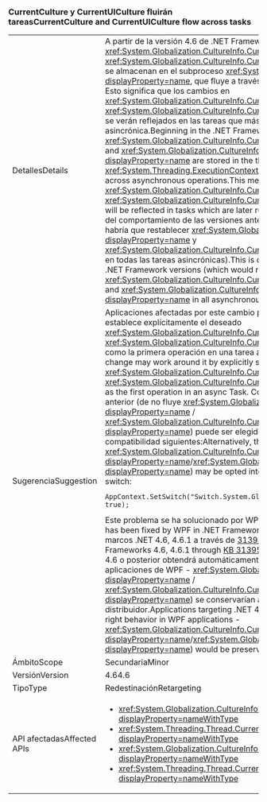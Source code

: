 ### <a name="currentculture-and-currentuiculture-flow-across-tasks"></a><span data-ttu-id="a479e-101">CurrentCulture y CurrentUICulture fluirán tareas</span><span class="sxs-lookup"><span data-stu-id="a479e-101">CurrentCulture and CurrentUICulture flow across tasks</span></span>

|   |   |
|---|---|
|<span data-ttu-id="a479e-102">Detalles</span><span class="sxs-lookup"><span data-stu-id="a479e-102">Details</span></span>|<span data-ttu-id="a479e-103">A partir de la versión 4.6 de .NET Framework, <xref:System.Globalization.CultureInfo.CurrentCulture?displayProperty=name> y <xref:System.Globalization.CultureInfo.CurrentUICulture?displayProperty=name> se almacenan en el subproceso <xref:System.Threading.ExecutionContext?displayProperty=name>, que fluye a través de las operaciones asincrónicas. Esto significa que los cambios en <xref:System.Globalization.CultureInfo.CurrentCulture?displayProperty=name> o <xref:System.Globalization.CultureInfo.CurrentUICulture?displayProperty=name> se verán reflejados en las tareas que más adelante se ejecutan de forma asincrónica.</span><span class="sxs-lookup"><span data-stu-id="a479e-103">Beginning in the .NET Framework 4.6, <xref:System.Globalization.CultureInfo.CurrentCulture?displayProperty=name> and <xref:System.Globalization.CultureInfo.CurrentUICulture?displayProperty=name> are stored in the thread's <xref:System.Threading.ExecutionContext?displayProperty=name>, which flows across asynchronous operations.This means that changes to <xref:System.Globalization.CultureInfo.CurrentCulture?displayProperty=name> or <xref:System.Globalization.CultureInfo.CurrentUICulture?displayProperty=name> will be reflected in tasks which are later run asynchronously.</span></span> <span data-ttu-id="a479e-104">Esto es diferente del comportamiento de las versiones anteriores de .NET Framework (lo que habría que restablecer <xref:System.Globalization.CultureInfo.CurrentCulture?displayProperty=name> y <xref:System.Globalization.CultureInfo.CurrentUICulture?displayProperty=name> en todas las tareas asincrónicas).</span><span class="sxs-lookup"><span data-stu-id="a479e-104">This is different from the behavior of previous .NET Framework versions (which would reset <xref:System.Globalization.CultureInfo.CurrentCulture?displayProperty=name> and <xref:System.Globalization.CultureInfo.CurrentUICulture?displayProperty=name> in all asynchronous tasks).</span></span>|
|<span data-ttu-id="a479e-105">Sugerencia</span><span class="sxs-lookup"><span data-stu-id="a479e-105">Suggestion</span></span>|<span data-ttu-id="a479e-106">Aplicaciones afectadas por este cambio pueden solucionar el problema si se establece explícitamente el deseado <xref:System.Globalization.CultureInfo.CurrentCulture?displayProperty=name> o <xref:System.Globalization.CultureInfo.CurrentUICulture?displayProperty=name> como la primera operación en una tarea asincrónica.</span><span class="sxs-lookup"><span data-stu-id="a479e-106">Apps affected by this change may work around it by explicitly setting the desired <xref:System.Globalization.CultureInfo.CurrentCulture?displayProperty=name> or <xref:System.Globalization.CultureInfo.CurrentUICulture?displayProperty=name> as the first operation in an async Task.</span></span> <span data-ttu-id="a479e-107">Como alternativa, el comportamiento anterior (de no fluye <xref:System.Globalization.CultureInfo.CurrentCulture?displayProperty=name> / <xref:System.Globalization.CultureInfo.CurrentUICulture?displayProperty=name>) puede ser elegido estableciendo el modificador de compatibilidad siguientes:</span><span class="sxs-lookup"><span data-stu-id="a479e-107">Alternatively, the old behavior (of not flowing <xref:System.Globalization.CultureInfo.CurrentCulture?displayProperty=name>/<xref:System.Globalization.CultureInfo.CurrentUICulture?displayProperty=name>) may be opted into by setting the following compatibility switch:</span></span><pre><code class="language-C#">AppContext.SetSwitch(&quot;Switch.System.Globalization.NoAsyncCurrentCulture&quot;, true);&#13;&#10;</code></pre><span data-ttu-id="a479e-108">Este problema se ha solucionado por WPF en .NET Framework 4.6.2.</span><span class="sxs-lookup"><span data-stu-id="a479e-108">This issue has been fixed by WPF in .NET Framework 4.6.2.</span></span> <span data-ttu-id="a479e-109">También se ha corregido en marcos .NET 4.6, 4.6.1 a través de [3139549 KB](https://support.microsoft.com/kb/3139549).</span><span class="sxs-lookup"><span data-stu-id="a479e-109">It has also been fixed in .NET Frameworks 4.6, 4.6.1 through [KB 3139549](https://support.microsoft.com/kb/3139549).</span></span> <span data-ttu-id="a479e-110">Las aplicaciones dirigidas a .NET 4.6 o posterior obtendrá automáticamente el comportamiento correcto en aplicaciones de WPF - <xref:System.Globalization.CultureInfo.CurrentCulture?displayProperty=name> / <xref:System.Globalization.CultureInfo.CurrentUICulture?displayProperty=name>) se conservarían a través de las operaciones del distribuidor.</span><span class="sxs-lookup"><span data-stu-id="a479e-110">Applications targeting .NET 4.6 or later will automatically get the right behavior in WPF applications - <xref:System.Globalization.CultureInfo.CurrentCulture?displayProperty=name>/<xref:System.Globalization.CultureInfo.CurrentUICulture?displayProperty=name>) would be preserved across Dispatcher operations.</span></span>|
|<span data-ttu-id="a479e-111">Ámbito</span><span class="sxs-lookup"><span data-stu-id="a479e-111">Scope</span></span>|<span data-ttu-id="a479e-112">Secundaria</span><span class="sxs-lookup"><span data-stu-id="a479e-112">Minor</span></span>|
|<span data-ttu-id="a479e-113">Versión</span><span class="sxs-lookup"><span data-stu-id="a479e-113">Version</span></span>|<span data-ttu-id="a479e-114">4.6</span><span class="sxs-lookup"><span data-stu-id="a479e-114">4.6</span></span>|
|<span data-ttu-id="a479e-115">Tipo</span><span class="sxs-lookup"><span data-stu-id="a479e-115">Type</span></span>|<span data-ttu-id="a479e-116">Redestinación</span><span class="sxs-lookup"><span data-stu-id="a479e-116">Retargeting</span></span>|
|<span data-ttu-id="a479e-117">API afectadas</span><span class="sxs-lookup"><span data-stu-id="a479e-117">Affected APIs</span></span>|<ul><li><xref:System.Globalization.CultureInfo.CurrentCulture?displayProperty=nameWithType></li><li><xref:System.Threading.Thread.CurrentCulture?displayProperty=nameWithType></li><li><xref:System.Globalization.CultureInfo.CurrentUICulture?displayProperty=nameWithType></li><li><xref:System.Threading.Thread.CurrentUICulture?displayProperty=nameWithType></li></ul>|


